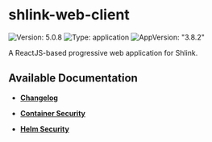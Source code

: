 # shlink-web-client

![Version: 5.0.8](https://img.shields.io/badge/Version-5.0.8-informational?style=flat-square) ![Type: application](https://img.shields.io/badge/Type-application-informational?style=flat-square) ![AppVersion: "3.8.2"](https://img.shields.io/badge/AppVersion-"3.8.2"-informational?style=flat-square)

A ReactJS-based progressive web application for Shlink.

## Available Documentation

- [**Changelog**](CHANGELOG)

- [**Container Security**](container-security)

- [**Helm Security**](helm-security)


